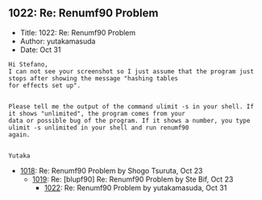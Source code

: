 ## 1022: Re: Renumf90 Problem

- Title: 1022: Re: Renumf90 Problem
- Author: yutakamasuda
- Date: Oct 31

```
Hi Stefano,
I can not see your screenshot so I just assume that the program just stops after showing the message "hashing tables
for effects set up".


Please tell me the output of the command ulimit -s in your shell. If it shows "unlimited", the program comes from your
data or possible bug of the program. If it shows a number, you type ulimit -s unlimited in your shell and run renumf90
again.


Yutaka
```

- [1018](1018.md): Re: Renumf90 Problem by Shogo Tsuruta, Oct 23
    - [1019](1019.md): Re: [blupf90] Re: Renumf90 Problem by Ste Bif, Oct 23
        - [1022](1022.md): Re: Renumf90 Problem by yutakamasuda, Oct 31
